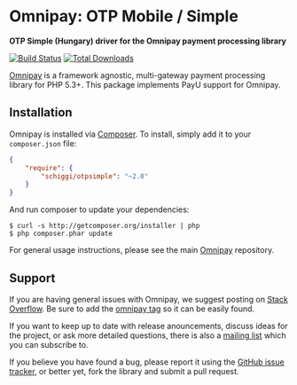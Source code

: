 # Omnipay: OTP Mobile / Simple

**OTP Simple (Hungary) driver for the Omnipay payment processing library**

[![Build Status](https://travis-ci.org/thephpleague/omnipay-payu.png?branch=master)](https://travis-ci.org/thephpleague/omnipay-otpsimple)
[![Total Downloads](https://poser.pugx.org/omnipay/payu/d/total.png)](https://packagist.org/packages/schiggi/omnipay-otpsimple)

[Omnipay](https://github.com/thephpleague/omnipay) is a framework agnostic, multi-gateway payment
processing library for PHP 5.3+. This package implements PayU support for Omnipay.

## Installation

Omnipay is installed via [Composer](http://getcomposer.org/). To install, simply add it
to your `composer.json` file:

```json
{
    "require": {
        "schiggi/otpsimple": "~2.0"
    }
}
```

And run composer to update your dependencies:

    $ curl -s http://getcomposer.org/installer | php
    $ php composer.phar update


For general usage instructions, please see the main [Omnipay](https://github.com/thephpleague/omnipay)
repository.

## Support

If you are having general issues with Omnipay, we suggest posting on
[Stack Overflow](http://stackoverflow.com/). Be sure to add the
[omnipay tag](http://stackoverflow.com/questions/tagged/omnipay) so it can be easily found.

If you want to keep up to date with release anouncements, discuss ideas for the project,
or ask more detailed questions, there is also a [mailing list](https://groups.google.com/forum/#!forum/omnipay) which
you can subscribe to.

If you believe you have found a bug, please report it using the [GitHub issue tracker](https://github.com/thephpleague/omnipay-payu/issues),
or better yet, fork the library and submit a pull request.
